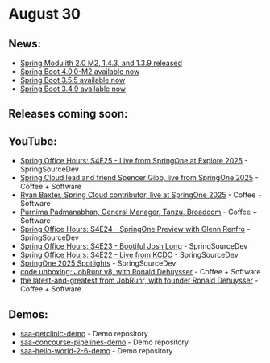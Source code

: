 # August 30

## News:

- [Spring Modulith 2.0 M2, 1.4.3, and 1.3.9 released](https://spring.io/blog/2025/08/22/spring-modulith-2-0-0-m2-1-4-3-and-1-3-9-released)
- [Spring Boot 4.0.0-M2 available now](https://spring.io/blog/2025/08/21/spring-boot-4-0-0-M2-available-now)
- [Spring Boot 3.5.5 available now](https://spring.io/blog/2025/08/21/spring-boot-3-5-5-available-now)
- [Spring Boot 3.4.9 available now](https://spring.io/blog/2025/08/21/spring-boot-3-4-9-available-now)

## Releases coming soon:

## YouTube:

- [Spring Office Hours: S4E25 - Live from SpringOne at Explore 2025](https://www.youtube.com/watch?v=xbZVg_r2Iho) - SpringSourceDev
- [Spring Cloud lead and friend Spencer Gibb, live from SpringOne 2025](https://www.youtube.com/watch?v=MxkWFhj_ltI) - Coffee + Software
- [Ryan Baxter, Spring Cloud contributor, live at SpringOne 2025](https://www.youtube.com/watch?v=IeCpfDS50cI) - Coffee + Software
- [Purnima Padmanabhan, General Manager, Tanzu, Broadcom](https://www.youtube.com/watch?v=Z_7HeJi6Ono) - Coffee + Software
- [Spring Office Hours: S4E24 - SpringOne Preview with Glenn Renfro](https://www.youtube.com/watch?v=nJV7j2A8Yy8) - SpringSourceDev
- [Spring Office Hours: S4E23 - Bootiful Josh Long](https://www.youtube.com/watch?v=rSJelzKkQLM) - SpringSourceDev
- [Spring Office Hours: S4E22 - Live from KCDC](https://www.youtube.com/watch?v=ozPNymtx1_A) - SpringSourceDev
- [SpringOne 2025 Spotlights](https://www.youtube.com/watch?v=_gAe8vzS64w) - SpringSourceDev
- [code unboxing: JobRunr v8, with Ronald Dehuysser](https://www.youtube.com/watch?v=IdSf6dCkF20) - Coffee + Software
- [the latest-and-greatest from JobRunr, with founder Ronald Dehuysser](https://www.youtube.com/watch?v=qd9GzmDDsYo) - Coffee + Software

## Demos:

- [saa-petclinic-demo](https://github.com/dashaun-tanzu/saa-petclinic-demo) - Demo repository
- [saa-concourse-pipelines-demo](https://github.com/dashaun-tanzu/saa-concourse-pipelines-demo) - Demo repository
- [saa-hello-world-2-6-demo](https://github.com/dashaun-tanzu/saa-hello-world-2-6-demo) - Demo repository

